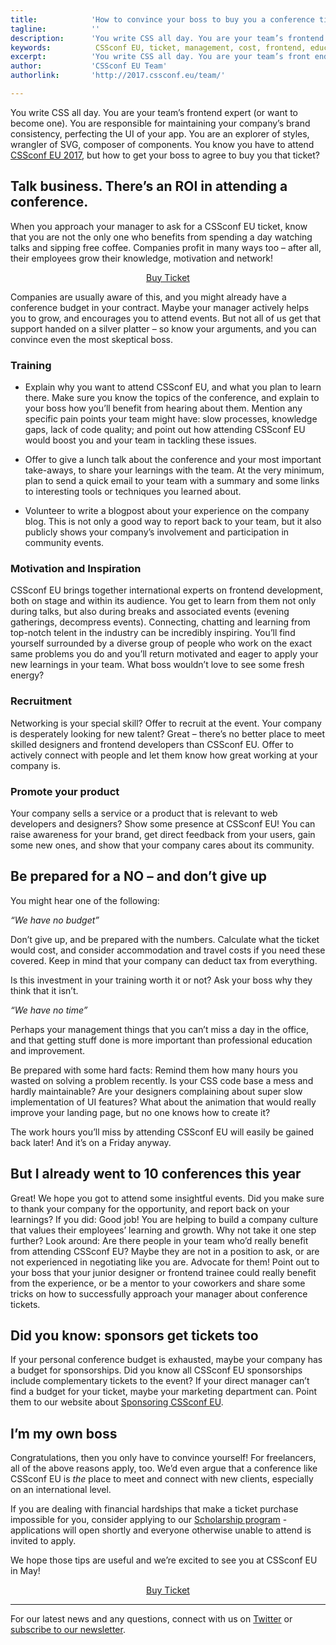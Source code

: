 ```yaml
---
title:            'How to convince your boss to buy you a conference ticket to CSSconf EU'
tagline:          ''
description:      'You write CSS all day. You are your team’s frontend expert (or want to become one). You are responsible for maintaining your company’s brand consistency, perfecting the UI of your app. You are an explorer of styles, wrangler of SVG, composer of components. You know you have to attend CSSconf EU, but how to get your boss to agree to buy you that ticket?'
keywords:          CSSconf EU, ticket, management, cost, frontend, education, CSSconf, Berlin, conference, CSS, 2016, 2017
excerpt:          'You write CSS all day. You are your team’s front end expert (or want to become one). You are responsible for maintaining your company’s brand consistency. Perfecting the UI of your app. Explorer of styles, wrangler of SVG, composer of components. You HAVE to attend CSSconf EU, and you know it – but how to get your boss to buy you that ticket?'
author:           'CSSconf EU Team'
authorlink:       'http://2017.cssconf.eu/team/'

---
```


You write CSS all day. You are your team’s frontend expert (or want to become one). You are responsible for maintaining your company’s brand consistency, perfecting the UI of your app. You are an explorer of styles, wrangler of SVG, composer of components. You know you have to attend [CSSconf EU 2017](http://2017.cssconf.eu/), but how to get your boss to agree to buy you that ticket?

## Talk business. There’s an ROI in attending a conference.

When you approach your manager to ask for a CSSconf EU ticket, know that you are not the only one who benefits from spending a day watching talks and sipping free coffee. Companies profit in many ways too – after all, their employees grow their knowledge, motivation and network!

<p align="center">
<a href="https://tito.io/cssconfeu/cssconfeu-2017" class="btn--special">
  <span class="btn__span" data-hover="Buy Ticket">Buy Ticket</span>
</a>
</p>

Companies are usually aware of this, and you might already have a conference budget in your contract. Maybe your manager actively helps you to grow, and encourages you to attend events. But not all of us get that support handed on a silver platter – so know your arguments, and you can convince even the most skeptical boss.

### Training
* Explain why you want to attend CSSconf EU, and what you plan to learn there. Make sure you know the topics of the conference, and explain to your boss how you’ll benefit from hearing about them. Mention any specific pain points your team might have: slow processes, knowledge gaps, lack of code quality; and point out how attending CSSconf EU would boost you and your team in tackling these issues.

* Offer to give a lunch talk about the conference and your most important take-aways, to share your learnings with the team. At the very minimum, plan to send a quick email to your team with a summary and some links to interesting tools or techniques you learned about.

* Volunteer to write a blogpost about your experience on the company blog. This is not only a good way to report back to your team, but it also publicly shows your company’s involvement and participation in community events.

### Motivation and Inspiration

CSSconf EU brings together international experts on frontend development, both on stage and within its audience. You get to learn from them not only during talks, but also during breaks and associated events (evening gatherings, decompress events). Connecting, chatting and learning from top-notch telent in the industry can be incredibly inspiring. You’ll find yourself surrounded by a diverse group of people who work on the exact same problems you do and you’ll return motivated and eager to apply your new learnings in your team. What boss wouldn’t love to see some fresh energy?

### Recruitment

Networking is your special skill? Offer to recruit at the event. Your company is desperately looking for new talent? Great – there’s no better place to meet skilled designers and frontend developers than CSSconf EU. Offer to actively connect with people and let them know how great working at your company is.

### Promote your product

Your company sells a service or a product that is relevant to web developers and designers? Show some presence at CSSconf EU! You can raise awareness for your brand, get direct feedback from your users, gain some new ones, and show that your company cares about its community.

## Be prepared for a NO – and don’t give up

You might hear one of the following:

*“We have no budget”*

Don’t give up, and be prepared with the numbers. Calculate what the ticket would cost, and consider accommodation and travel costs if you need these covered. Keep in mind that your company can deduct tax from everything.

Is this investment in your training worth it or not? Ask your boss why they think that it isn’t.

*“We have no time”*

Perhaps your management things that you can’t miss a day in the office, and that getting stuff done is more important than professional education and improvement.

Be prepared with some hard facts: Remind them how many hours you wasted on solving a problem recently. Is your CSS code base a mess and hardly maintainable? Are your designers complaining about super slow implementation of UI features? What about the animation that would really improve your landing page, but no one knows how to create it?

The work hours you’ll miss by attending CSSconf EU will easily be gained back later! And it’s on a Friday anyway.

## But I already went to 10 conferences this year

Great! We hope you got to attend some insightful events. Did you make sure to thank your company for the opportunity, and report back on your learnings? If you did: Good job! You are helping to build a company culture that values their employees’ learning and growth.
Why not take it one step further? Look around: Are there people in your team who’d really benefit from attending CSSconf EU? Maybe they are not in a position to ask, or are not experienced in negotiating like you are. Advocate for them! Point out to your boss that your junior designer or frontend trainee could really benefit from the experience, or be a mentor to your coworkers and share some tricks on how to successfully approach your manager about conference tickets.

## Did you know: sponsors get tickets too

If your personal conference budget is exhausted, maybe your company has a budget for sponsorships. Did you know all CSSconf EU sponsorships include complementary tickets to the event? If your direct manager can’t find a budget for your ticket, maybe your marketing department can. Point them to our website about [Sponsoring CSSconf EU](http://sponsoring.cssconf.eu/).

## I’m my own boss

Congratulations, then you only have to convince yourself! For freelancers, all of the above reasons apply, too. We’d even argue that a conference like CSSconf EU is *the* place to meet and connect with new clients, especially on an international level.

If you are dealing with financial hardships that make a ticket purchase impossible for you, consider applying to our [Scholarship program](http://2017.cssconf.eu/scholarships/) - applications will open shortly and everyone otherwise unable to attend is invited to apply.

We hope those tips are useful and we’re excited to see you at CSSconf EU in May!

<p align="center">
<a href="https://tito.io/cssconfeu/cssconfeu-2017" class="btn--special">
  <span class="btn__span" data-hover="Buy Ticket">Buy Ticket</span>
</a>
</p>

***

For our latest news and any questions, connect with us on [Twitter](https://twitter.com/cssconfeu) or [subscribe to our newsletter](https://confirmsubscription.com/h/d/879A481DB04CB70D).  
